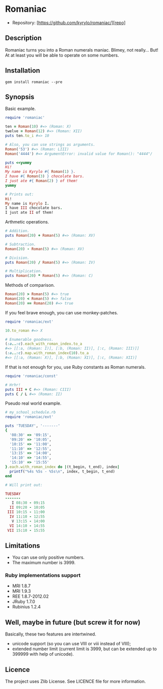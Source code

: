 Romaniac
========

* Repository: [https://github.com/kyrylo/romaniac/][repo]

Description
-----------

Romaniac turns you into a Roman numerals maniac. Blimey, not really… But! At
at least you will be able to operate on some numbers.

Installation
------------

    gem install romaniac --pre

Synopsis
--------

Basic example.

```ruby
require 'romaniac'

ten = Roman(10) #=> (Roman: X)
twelve = Roman(12) #=> (Roman: XII)
puts ten.to_i #=> 10

# Also, you can use strings as arguments.
Roman('53') #=> (Roman: LIII)
Roman('4444') #=> ArgumentError: invalid value for Roman(): "4444"/

puts <<yummy
Hi!
My name is Kyrylo #{ Roman(1) }.
I have #{ Roman(3) } chocolate bars.
I just ate #{ Roman(2) } of them!
yummy

# Prints out:
Hi!
My name is Kyrylo I.
I have III chocolate bars.
I just ate II of them!
```

Arthmetic operations.

```ruby
# Addition.
puts Roman(20) + Roman(5) #=> (Roman: XV)

# Subtraction.
Roman(20) - Roman(5) #=> (Roman: XV)

# Division.
puts Roman(20) / Roman(5) #=> (Roman: IV)

# Multiplication.
puts Roman(20) * Roman(5) #=> (Roman: C)
```

Methods of comparison.

```ruby
Roman(20) > Roman(5) #=> true
Roman(20) < Roman(5) #=> false
Roman(20) == Roman(20) #=> true
```

If you feel brave enough, you can use monkey-patches.

```ruby
require 'romaniac/ext'

10.to_roman #=> X

# Enumerable goodness.
(:a..:c).each_with_roman_index.to_a
#=> [[:a, (Roman: I)], [:b, (Roman: II)], [:c, (Roman: III)]]
(:a..:c).map.with_roman_index(10).to_a
#=> [[:a, (Roman: X)], [:b, (Roman: XI)], [:c, (Roman: XII)]
```

If that is not enough for you, use Ruby constants as Roman numerals.

```ruby
require 'romaniac/const'

# Hrhr!
puts III + C #=> (Roman: CIII)
puts C / L #=> (Roman: II)
```

Pseudo real world example.

```ruby
# my_school_schedule.rb
require 'romaniac/ext'

puts 'TUESDAY', '-------'
{
  '08:30' => '09:15',
  '09:20' => '10:05',
  '10:15' => '11:00',
  '11:10' => '12:55',
  '13:15' => '14:00',
  '14:10' => '14:55',
  '15:10' => '15:55'
}.each.with_roman_index do |(t_begin, t_end), index|
  printf("%4s %5s - %5s\n", index, t_begin, t_end)
end

# Will print out:

TUESDAY
-------
   I 08:30 - 09:15
  II 09:20 - 10:05
 III 10:15 - 11:00
  IV 11:10 - 12:55
   V 13:15 - 14:00
  VI 14:10 - 14:55
 VII 15:10 - 15:55
```

Limitations
-----------

* You can use only positive numbers.
* The maximum number is 3999.

### Ruby implementations support

* MRI 1.8.7
* MRI 1.9.3
* REE 1.8.7-2012.02
* JRuby 1.7.0
* Rubinius 1.2.4

Well, maybe in future (but screw it for now)
--------------------------------------------

Basically, these two features are intertwined.

* unicode support (so you can use Ⅷ or ⅷ instead of VIII);
* extended number limit (current limit is 3999, but can be extended up to
  399999 with help of unicode).

Licence
-------

The project uses Zlib License. See LICENCE file for more information.

[repo]: https://github.com/kyrylo/romaniac/
